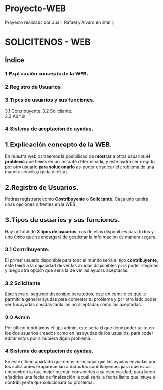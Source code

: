 # Proyecto-WEB
Proyecto realizado por Juan, Rafael y Álvaro en IntelIij


# SOLICITENOS - WEB 

## Índice

### 1.Explicación concepto de la WEB.
### 2.Registro de Usuarios.
### 3.Tipos de usuarios y sus funciones.  
3.1 Contribuyente. 
3.2 Solicitante.  
3.3 Admin.
### 4.Sistema de aceptación de ayudas.

## 1.Explicación concepto de la WEB.  
En nuestra web os traemos la posibilidad de **mostrar** a otros usuarios **el problema** que tienes en un instante determinado, y este podrá ser elegido por otro usuario **para solucionarlo** así poder erradicar el problema de una manera sencilla,rápida y eficaz.  
## 2.Registro de Usuarios.  
Podrás registrarte como **Contribuyente** o **Solicitante**. Cada uno tendrá unas opciones difrentes en la WEB.  
## 3.Tipos de usuarios y sus funciones.  
Hay un total de **3 tipos de usuarios**, dos de ellos disponibles para todos y uno único que se encargará de gestionar la información de manera segura.  
### 3.1 Contribuyente.  
El primer usuario disponible para todo el mundo sería el tipo **contribuyente**, este tendría la capacidad de ver las ayudas disponibles para poder elegirlas y luego otra opción que sería la de ver las ayudas aceptadas.  
### 3.2 Solicitante  
Este sería el segundo disponible para todos, este en cambio es que te permitiría generar ayudas para comentar tu problema y por otro lado poder ver tus ayudas creadas tanto las no aceptadas como las aceptadas.  
### 3.3 Admin  
Por último tendríamos el tipo admin, este sería el que tiene poder tanto en los dos usuarios creados como en las ayudas de los usuarios, para poder editar estos por si hubiera algún problema.  
### 4.Sistema de aceptación de ayudas.  
En este último apartado queremos mencionar que las ayudas enviadas por los solicitantes le aparecerían a todos los contribuyentes para que estos encuentren la que mejor puedan convenirles a su especialidad, para luedo añadirles una fecha de finalización la cuál sería la fecha límite que intuye el contribuyente que solucionará su problema.

